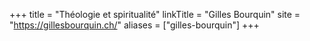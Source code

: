 +++
title = "Théologie et spiritualité"
linkTitle = "Gilles Bourquin"
site = "https://gillesbourquin.ch/"
aliases = ["gilles-bourquin"]
+++